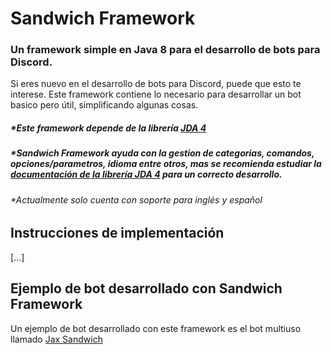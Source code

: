 # Sandwich Framework
### Un framework simple en Java 8 para el desarrollo de bots para Discord.

Si eres nuevo en el desarrollo de bots para Discord, puede que esto te interese.
Este framework contiene lo necesario para desarrollar un bot basico pero útil, simplificando algunas cosas.



##### **Este framework depende de la librería [JDA 4](https://github.com/DV8FromTheWorld/JDA)*
##### **Sandwich Framework ayuda con la gestion de categorias, comandos, opciones/parametros, idioma entre otros, mas se recomienda estudiar la [documentación de la librería JDA 4](https://ci.dv8tion.net/job/JDA/javadoc/) para un correcto desarrollo.*
###### **Actualmente solo cuenta con soporte para inglés y español*

## Instrucciones de implementación
[...]


## Ejemplo de bot desarrollado con Sandwich Framework
Un ejemplo de bot desarrollado con este framework es el bot multiuso llamado [Jax Sandwich](https://github.com/Juan-Acuna/jax-sndwch-bot)
